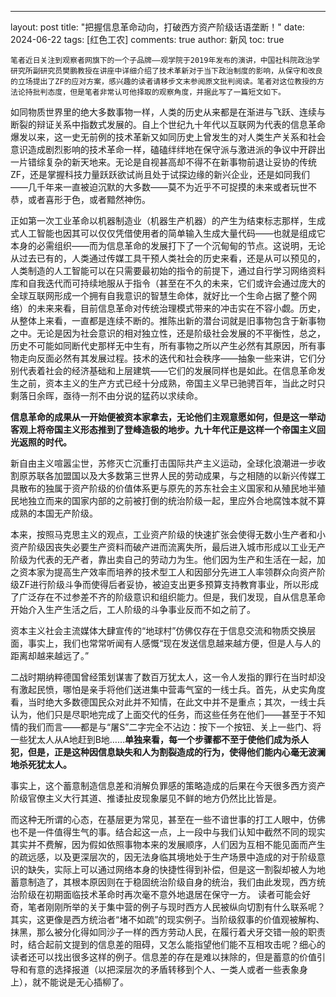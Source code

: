 ---
layout: post
title: "把握信息革命动向，打破西方资产阶级话语垄断！"
date:   2024-06-22
tags: [红色工农]
comments: true
author: 新风
toc: true

    笔者近日关注到观察者网旗下的一个子品牌——观学院于2019年发布的演讲，中国社科院政治学研究所副研究员樊鹏教授在讲座中详细介绍了技术革新对于当下政治制度的影响，从保守和改良的立场提出了ZF的应对方案，感兴趣的读者请移步文末参阅原文批判阅读。笔者对这位教授的方法论持批判态度，但是笔者非常认可他择取的观察角度，并据此写了一篇短文如下。   
    
   如同物质世界里的绝大多数事物一样，人类的历史从来都是在渐进与飞跃、连续与断裂的辩证关系中指数式发展的。自上个世纪九十年代以互联网为代表的信息革命爆发以来，这一史无前例的技术革新又如同历史上曾发生的对人类生产关系和社会意识造成剧烈影响的技术革命一样，磕磕绊绊地在保守派与激进派的争议中开辟出一片错综复杂的新天地来。无论是自视甚高却不得不在新事物前退让妥协的传统ZF，还是掌握科技力量跃跃欲试尚且处于试探边缘的新兴企业，还是如同我们——几千年来一直被迫沉默的大多数——莫不为近乎不可捉摸的未来或者玩世不恭，或者喜形于色，或者黯然神伤。    
   
   正如第一次工业革命以机器制造业（机器生产机器）的产生为结束标志那样，生成式人工智能也因其可以仅仅凭借使用者的简单输入生成大量代码——也就是组成它本身的必需组织——而为信息革命的发展打下了一个沉甸甸的节点。这说明，无论从过去已有的，人类通过传媒工具干预人类社会的历史来看，还是从可以预见的，人类制造的人工智能可以在只需要最初始的指令的前提下，通过自行学习网络资料库和自我迭代而可持续地服从于指令（甚至在不久的未来，它们或许会通过庞大的全球互联网形成一个拥有自我意识的智慧生命体，就好比一个生命占据了整个网络）的未来来看，目前信息革命对传统治理模式带来的冲击实在不容小觑。历史，从整体上来看，一直都是连续不断的。推陈出新的潜台词就是旧事物包含于新事物之中。无论是因为社会意识的相对独立性，还是阶级社会发展的不平衡性，总之，历史不可能如同断代史那样无中生有，所有事物之所以产生必然有其原因，所有事物走向反面必然有其发展过程。技术的迭代和社会秩序——抽象一些来讲，它们分别代表着社会的经济基础和上层建筑——它们的发展同样也是如此。在信息革命发生之前，资本主义的生产方式已经十分成熟，帝国主义早已驰骋百年，当此之时只剩落日余晖，亟待一剂不由分说的猛药以求续命。    
   
   **信息革命的成果从一开始便被资本家拿去，无论他们主观意愿如何，但是这一举动客观上将帝国主义形态推到了登峰造极的地步。九十年代正是这样一个帝国主义回光返照的时代。**    
   
   新自由主义喧嚣尘世，苏修灭亡沉重打击国际共产主义运动，全球化浪潮进一步收割原苏联各加盟国以及大多数第三世界人民的劳动成果，与之相随的以新兴传媒工具散布的独属于资产阶级的价值体系更与原先的苏东社会主义国家和从殖民地半殖民地独立而来的国家内部的之前被打倒的统治阶级一起，里应外合地腐蚀本就不算成熟的本国无产阶级。    
   
   本来，按照马克思主义的观点，工业资产阶级的快速扩张会使得无数小生产者和小资产阶级因丧失必要生产资料而破产进而流离失所，最后进入城市形成以工业无产阶级为代表的无产者，靠出卖自己的劳动力为生。他们因为生产和生活在一起，加之资本家为提高生产效率而培养的技术型工人和因部分先进工人率领群众向资产阶级ZF进行阶级斗争而使得后者妥协，被迫支出更多预算支持教育事业，所以形成了广泛存在不过参差不齐的阶级意识和组织能力。但是，我们发现，自从信息革命开始介入生产生活之后，工人阶级的斗争事业反而不如之前了。  
   
   资本主义社会主流媒体大肆宣传的“地球村”仿佛仅存在于信息交流和物质交换层面，事实上，我们也常常听闻有人感慨“现在发送信息越来越方便，但是人与人的距离却越来越远了。”    
   
   二战时期纳粹德国曾经策划谋害了数百万犹太人，这一令人发指的罪行在当时却没有激起民愤，哪怕是亲手将他们送进集中营毒气室的一线士兵。首先，从史实角度看，当时绝大多数德国民众对此并不知情，在此文中并不是重点；其次，一线士兵认为，他们只是尽职地完成了上面交代的任务，而这些任务在他们——甚至于不知情的我们而言——都是与“屠S”二字完全不沾边：按下一个按钮、关上一些门、将一些犹太人从A地赶到B地……**单独来看，每一个步骤都不至于使他们成为杀人犯，但是，正是这种因信息缺失和人为割裂造成的行为，使得他们能内心毫无波澜地杀死犹太人。**     
   
   事实上，这个蓄意制造信息差和消解负罪感的策略造成的后果在今天很多西方资产阶级官僚主义大行其道、推诿扯皮现象屡见不鲜的地方仍然比比皆是。      
   
   而这种无所谓的心态，在基层更为常见，甚至在一些不谙世事的打工人眼中，仿佛也不是一件值得生气的事。结合起这一点，上一段中与我们认知中截然不同的现实其实并不费解，因为假如依照事物本来的发展顺序，人们因为互相不能见面而产生的疏远感，以及更深层次的，因无法身临其境地处于生产场景中造成的对于阶级意识的缺失，实际上可以通过网络本身的快捷性得到补偿，但是这一割裂却被人为地蓄意制造了，其根本原因则在于稳固统治阶级自身的统治，我们由此发现，西方统治阶级在初期面临技术革命时再次毫不意外地退居在保守一方。
   读者可能会好奇，笔者刚刚所举的关于集中营的例子与现时西方人民被纵向切割有什么联系呢？其实，这更像是西方统治者“堵不如疏”的现实例子。当阶级叙事的价值观被解构、抹黑，那么被分化得如同沙子一样的西方劳动人民，在履行着犬牙交错一般的职责时，结合起前文提到的信息差的阻碍，又怎么能指望他们能不互相攻击呢？细心的读者还可以找出很多这样的例子。信息差的存在是难以抹除的，但是蓄意的价值引导和有意的选择报道（以把深层次的矛盾转移到个人、一类人或者一些表象身上），就不能说是无心插柳了。
   
   
   
